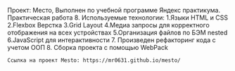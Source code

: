 Проект: Место, Выполнен по учебной программе Яндекс практикума.
Практическая работа 8.
 Используемые технологии:
    1.Языки HTML и CSS
    2.Flexbox Верстка
    3.Grid Layout
    4.Медиа запросы для корректного отображения на всех устройствах
    5.Организация файлов по БЭМ nested
    6.JavaScript для интерактивности
    7. Произведен рефакторинг кода с учетом ООП
    8. Сборка проекта с помощью WebPack
    
    Ссылка на проект Mesto: https://mr0631.github.io/mesto/
